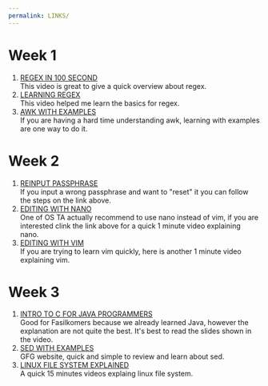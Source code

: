```yaml
---
permalink: LINKS/
---
```


# Week 1
1. [REGEX IN 100 SECOND](https://www.youtub.com/watch?v=sXQxhojSdZM) <br>
This video is great to give a quick overview about regex.
2. [LEARNING REGEX](https://www.youtube.com/watch?v=bgBWp9EIlMM+) <br>
This video helped me learn the basics for regex.
3. [AWK WITH EXAMPLES](https://www.geeksforgeeks.org/awk-command-unixlinux-examples/) <br>
If you are having a hard time understanding awk, learning with examples are one way to do it.
# Week 2
1. [REINPUT PASSPHRASE](https://emacs.stackexchange.com/questions/52837/how-to-force-emacs-or-pinentry-to-forget-wrong-gpg-password) <br>
If you input a wrong passphrase and want to "reset" it you can follow the steps on the link above.
2. [EDITING WITH NANO](https://www.youtube.com/watch?v=fJTPjWuyrIY&t=24s) <br>
One of OS TA actually recommend to use nano instead of vim, if you are interested clink the link above for a quick 1 minute video explaining nano.
3. [EDITING WITH VIM](https://www.youtube.com/watch?v=0zSSLpcNOwA) <br>
If you are trying to learn vim quickly, here is another 1 minute video explaining vim.
# Week 3
1. [INTRO TO C FOR JAVA PROGRAMMERS](https://www.youtube.com/watch?v=OWCBzfeYX2M) <br>
Good for Fasilkomers because we already learned Java, however the explanation are not quite the best. It's best to read the slides shown in the video.
2. [SED WITH EXAMPLES](https://www.geeksforgeeks.org/sed-command-in-linux-unix-with-examples/)<br>
GFG website, quick and simple to review and learn about sed.
3. [LINUX FILE SYSTEM EXPLAINED](https://www.youtube.com/watch?v=HbgzrKJvDRw)<br>
A quick 15 minutes videos explaing linux file system.
